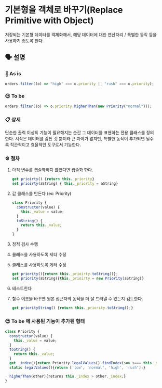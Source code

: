 # 기본형을 객체로 바꾸기(Replace Primitive with Object)

저장되는 기본형 데이터를 객체화해서, 해당 데이터에 대한 연산처리 / 특별한 동작 등을 사용하기 쉽도록 한다.

## 🗣 설명

### 🧐 As is

```javascript
orders.filter((o) => "high" === o.priority || "rush" === o.priority);
```

### 😍 To be

```javascript
orders.filter((o) => o.priority.higherThan(new Priority("normal")));
```

### 📋 상세

단순한 출력 이상의 기능이 필요해지는 순간 그 데이터를 표현하는 전용 클래스를 정의한다.
시작은 데이터를 감싼 것 뿐이라 큰 차이가 없지만,
특별한 동작이 추가되면 될수록 직관적이고 효율적인 도구로서 기능한다.

### ⚙️ 절차

1. 아직 변수를 캡슐화하지 않았다면 캡슐화 한다.

   ```javascript
   get prioirty() {return this._priority}
   set prioirty(aString) { this._priority = aString}
   ```

2. 값 클래스를 만든다 (ex: Priority)

   ```javascript
   class Priority {
     constructor(value) {
       this._value = value;
     }
     toString() {
       return this._value;
     }
   }
   ```

3. 정적 검사 수행
4. 클래스를 사용하도록 세터 수정
5. 클래스를 사용하도록 게터 수정

   ```javascript
   get priority(){return this._prioirty.toString()};
   set priority(aString){this._prioirty = new Priority(aString)}
   ```

6. 테스트한다

7. 함수 이름을 바꾸면 원본 접근자의 동작을 더 잘 드러낼 수 있는지 검토한다.

   ```javascript
   get priorityString() {return this._priority.toString();}
   ```

### 😍 To be 에 사용된 기능이 추가된 형태

```javascript
class Priority {
  constructor(value) {
    this._value = value;
  }
  toString() {
    return this._value;
  }
  get _index(){return Priority.legalValues().findIndex(s=> s=== this._value);}
  static legalValues(){return ['low', 'normal', 'high', 'rush'];}

  higherThan(other){returns this._index > other._index;}
}
```
